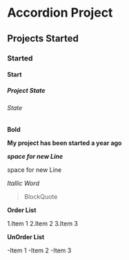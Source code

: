 # Accordion Project
## Projects Started
### Started
#### Start
##### Project State 
###### State

**Bold**

**My project has been started a year ago**

 ***space for new Line***

 space for new Line

 *Itallic Word*

 >BlockQuote

**Order List**

1.Item 1
2.Item 2
3.Item 3

**UnOrder List**

-Item 1
-Item 2
-Item 3
